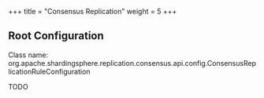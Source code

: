 +++
title = "Consensus Replication"
weight = 5
+++

## Root Configuration

Class name: org.apache.shardingsphere.replication.consensus.api.config.ConsensusReplicationRuleConfiguration

TODO
